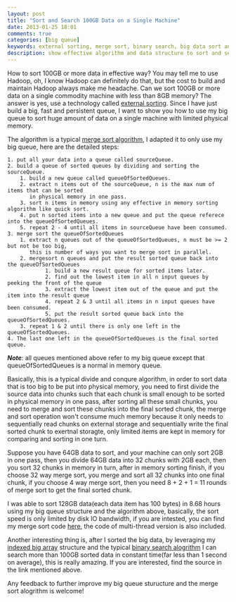 ```yaml
---
layout: post
title: "Sort and Search 100GB Data on a Single Machine"
date: 2013-01-25 18:01
comments: true
categories: [big queue]
keywords: external sorting, merge sort, binary search, big data sort and search, persistent queue, algorithm and data structure
description: show effective algorithm and data structure to sort and search big data on commodity machine with limited memory.
---
```


How to sort 100GB or more data in effective way? You may tell me to use Hadoop, oh, I know Hadoop can definitely do that, but the cost to build and maintain Hadoop always make me headache. Can we sort 100GB or more data on a single commodity machine with less than 8GB memory? The answer is yes, use a technology called [external sorting](http://en.wikipedia.org/wiki/External_sorting). Since I have just build a big, fast and persistent queue, I want to show you how to use my big queue to sort huge amount of data on a single machine with limited physical memory.

<!--more-->
The algorithm is a typical [merge sort algorithm](http://en.wikipedia.org/wiki/Merge_sort), I adapted it to only use my big queue, here are the detailed steps:

	1. put all your data into a queue called sourceQueue.
	2. build a queue of sorted queues by dividing and sorting the sourceQueue.
		1. build a new queue called queueOfSortedQueues.
		2. extract n items out of the sourceQueue, n is the max num of items that can be sorted 
		   in physical memory in one pass.
		3. sort n items in memory using any effective in memory sorting algorithm like quick sort.
		4. put n sorted items into a new queue and put the queue referece into the queueOfSortedQueues.
		5. repeat 2 - 4 until all items in sourceQueue have been consumed.
	3. merge sort the queueOfSortedQueues
		1. extract n queues out of the queueOfSortedQueues, n must be >= 2 but not be too big, 
		   this is number of ways you want to merge sort in parallel.
		2. mergesort n queues and put the result sorted queue back into the queueOfSortedQueues
				1. build a new result queue for sorted items later.
				2. find out the lowest item in all n input queues by peeking the front of the queue
				3. extract the lowest item out of the queue and put the item into the result queue
				4. repeat 2 & 3 until all items in n input queues have been consumed.
				5. put the result sorted queue back into the queueOfSortedQueues.
		3. repeat 1 & 2 until there is only one left in the queueOfSortedQueues.
	4. The last one left in the queueOfSortedQueues is the final sorted queue.
***Note***: all queues mentioned above refer to my big queue except that queueOfSortedQueues is a normal in memory queue.

Basically, this is a typical divide and conqure algorithm, in order to sort data that is too big to be put into physical memory, you need to first divide the source data into chunks such that each chunk is small enough to be sorted in physical memory in one pass, after sorting all these small chunks, you need to merge and sort these chunks into the final sorted chunk, the merge and sort operation won't consume much memory because it only needs to sequentially read chunks on external storage and sequentially write the final sorted chunk to exertnal storagte, only limited items are kept in memory for comparing and sorting in one turn.

Suppose you have 64GB data to sort, and your machine can only sort 2GB in one pass, then you divide 64GB data into 32 chunks with 2GB each,
then you sort 32 chunks in memory in turn, after in memory sorting finish, if you choose 32 way merge sort, you merge and sort all 32 chunks into one final chunk,
if you choose 4 way merge sort, then you need 8 + 2 + 1 = 11 rounds of merge sort to get the final sorted chunk.

I was able to sort 128GB data(each data item has 100 bytes) in 8.68 hours using my big queue structure and the algorithm above, basically, the sort speed is only limited by disk IO bandwidth, 
if you are intested, you can find my merge sort code [here](https://github.com/bulldog2011/bigqueue/tree/master/samples/sortsearch/src/com/leansoft/bigqueue/sample), the code of multi-thread version is also included. 

Another interesting thing is, after I sorted the big data, by leveraging my [indexed big array](https://github.com/bulldog2011/bigqueue/tree/master/src/main/java/com/leansoft/bigqueue) structure and the typical [binary search alogrithm](http://en.wikipedia.org/wiki/Binary_search_algorithm) I can search more than 100GB sorted data in constant time(far less than 1 second on average), this is really amazing. If you are interested, find the source in the link mentioned above.

Any feedback to further improve my big queue sturucture and the merge sort alogrithm is welcome!
